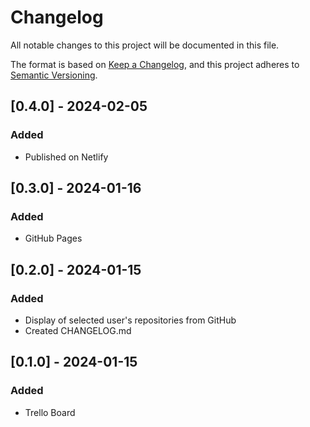 # Changelog

All notable changes to this project will be documented in this file.

The format is based on [Keep a Changelog](https://keepachangelog.com/en/1.1.0/),
and this project adheres to [Semantic Versioning](https://semver.org/spec/v2.0.0.html).

## [0.4.0] - 2024-02-05

### Added

- Published on Netlify

## [0.3.0] - 2024-01-16

### Added

- GitHub Pages

## [0.2.0] - 2024-01-15

### Added

- Display of selected user's repositories from GitHub
- Created CHANGELOG.md

## [0.1.0] - 2024-01-15

### Added

- Trello Board
